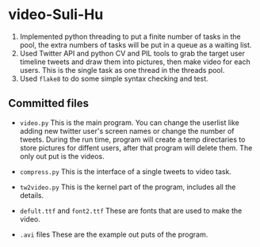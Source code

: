 # video-Suli-Hu
1. Implemented python threading to put a finite number of tasks in the pool, the extra numbers of tasks will be put in a queue as a waiting list.
2. Used Twitter API and python CV and PIL tools to grab the target user timeline tweets and draw them into pictures, then make video for each users. This is the single task as one thread in the threads pool.
3. Used `flake8` to do some simple syntax checking and test. 

## Committed files
- `video.py`
This is the main program. You can change the userlist like adding new twitter user's screen names or change the number of tweets. During the run time, program will create a temp directaries to store pictures for diffent users, after that program will delete them. The only out put is the videos.

- `compress.py` 
This is the interface of a single tweets to video task.

- `tw2video.py` 
This is the kernel part of the program, includes all the details.

- `defult.ttf` and `font2.ttf`
These are fonts that are used to make the video.

- `.avi` files
These are the example out puts of the program.
